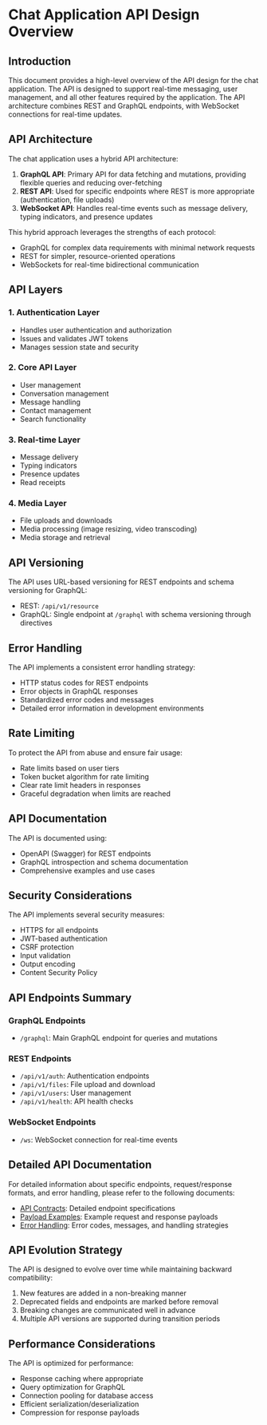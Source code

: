 # Chat Application API Design Overview

## Introduction

This document provides a high-level overview of the API design for the chat application. The API is designed to support real-time messaging, user management, and all other features required by the application. The API architecture combines REST and GraphQL endpoints, with WebSocket connections for real-time updates.

## API Architecture

The chat application uses a hybrid API architecture:

1. **GraphQL API**: Primary API for data fetching and mutations, providing flexible queries and reducing over-fetching
2. **REST API**: Used for specific endpoints where REST is more appropriate (authentication, file uploads)
3. **WebSocket API**: Handles real-time events such as message delivery, typing indicators, and presence updates

This hybrid approach leverages the strengths of each protocol:
- GraphQL for complex data requirements with minimal network requests
- REST for simpler, resource-oriented operations
- WebSockets for real-time bidirectional communication

## API Layers

### 1. Authentication Layer
- Handles user authentication and authorization
- Issues and validates JWT tokens
- Manages session state and security

### 2. Core API Layer
- User management
- Conversation management
- Message handling
- Contact management
- Search functionality

### 3. Real-time Layer
- Message delivery
- Typing indicators
- Presence updates
- Read receipts

### 4. Media Layer
- File uploads and downloads
- Media processing (image resizing, video transcoding)
- Media storage and retrieval

## API Versioning

The API uses URL-based versioning for REST endpoints and schema versioning for GraphQL:

- REST: `/api/v1/resource`
- GraphQL: Single endpoint at `/graphql` with schema versioning through directives

## Error Handling

The API implements a consistent error handling strategy:

- HTTP status codes for REST endpoints
- Error objects in GraphQL responses
- Standardized error codes and messages
- Detailed error information in development environments

## Rate Limiting

To protect the API from abuse and ensure fair usage:

- Rate limits based on user tiers
- Token bucket algorithm for rate limiting
- Clear rate limit headers in responses
- Graceful degradation when limits are reached

## API Documentation

The API is documented using:

- OpenAPI (Swagger) for REST endpoints
- GraphQL introspection and schema documentation
- Comprehensive examples and use cases

## Security Considerations

The API implements several security measures:

- HTTPS for all endpoints
- JWT-based authentication
- CSRF protection
- Input validation
- Output encoding
- Content Security Policy

## API Endpoints Summary

### GraphQL Endpoints

- `/graphql`: Main GraphQL endpoint for queries and mutations

### REST Endpoints

- `/api/v1/auth`: Authentication endpoints
- `/api/v1/files`: File upload and download
- `/api/v1/users`: User management
- `/api/v1/health`: API health checks

### WebSocket Endpoints

- `/ws`: WebSocket connection for real-time events

## Detailed API Documentation

For detailed information about specific endpoints, request/response formats, and error handling, please refer to the following documents:

- [API Contracts](./contracts.md): Detailed endpoint specifications
- [Payload Examples](./payloads.md): Example request and response payloads
- [Error Handling](./error-handling.md): Error codes, messages, and handling strategies

## API Evolution Strategy

The API is designed to evolve over time while maintaining backward compatibility:

1. New features are added in a non-breaking manner
2. Deprecated fields and endpoints are marked before removal
3. Breaking changes are communicated well in advance
4. Multiple API versions are supported during transition periods

## Performance Considerations

The API is optimized for performance:

- Response caching where appropriate
- Query optimization for GraphQL
- Connection pooling for database access
- Efficient serialization/deserialization
- Compression for response payloads
